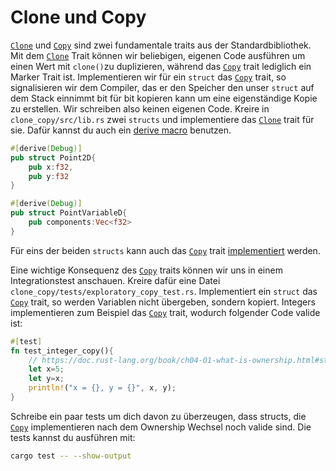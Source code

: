 # Clone und Copy

[`Clone`](https://doc.rust-lang.org/std/clone/trait.Clone.html) und [`Copy`](https://doc.rust-lang.org/std/marker/trait.Copy.html) sind zwei fundamentale traits aus der Standardbibliothek.
Mit dem [`Clone`](https://doc.rust-lang.org/std/clone/trait.Clone.html) Trait können wir beliebigen, eigenen Code ausführen um einen Wert mit `clone()`zu duplizieren, während das [`Copy`](https://doc.rust-lang.org/book/ch04-01-what-is-ownership.html#stack-only-data-copy) trait
lediglich ein Marker Trait ist.
Implementieren wir für ein `struct` das [`Copy`](https://doc.rust-lang.org/std/marker/trait.Copy.html) trait,
so signalisieren wir dem Compiler, das er den Speicher den unser `struct` auf dem Stack einnimmt bit für bit kopieren kann um eine eigenständige Kopie zu erstellen.
Wir schreiben also keinen eigenen Code.
Kreire in `clone_copy/src/lib.rs` zwei `structs` und implementiere das [`Clone`](https://doc.rust-lang.org/std/clone/trait.Clone.html) trait für sie. Dafür kannst du auch ein [derive macro](https://doc.rust-lang.org/std/clone/trait.Clone.html#derivable) benutzen.

```rust
#[derive(Debug)]
pub struct Point2D{
    pub x:f32,
    pub y:f32
}

#[derive(Debug)]
pub struct PointVariableD{
    pub components:Vec<f32>
}
```

Für eins der beiden `structs` kann auch das [`Copy`](https://doc.rust-lang.org/std/marker/trait.Copy.html) trait [implementiert](https://doc.rust-lang.org/std/marker/trait.Copy.html#how-can-i-implement-copy) werden.

Eine wichtige Konsequenz des [`Copy`](https://doc.rust-lang.org/std/marker/trait.Copy.html) traits können wir uns in einem Integrationstest anschauen. Kreire dafür eine Datei `clone_copy/tests/exploratory_copy_test.rs`.
Implementiert ein `struct` das [`Copy`](https://doc.rust-lang.org/std/marker/trait.Copy.html) trait, so werden Variablen nicht übergeben, sondern kopiert. Integers implementieren zum Beispiel das [`Copy`](https://doc.rust-lang.org/std/marker/trait.Copy.html) trait, wodurch folgender Code valide ist:

```rust
#[test]
fn test_integer_copy(){
    // https://doc.rust-lang.org/book/ch04-01-what-is-ownership.html#stack-only-data-copy
    let x=5;
    let y=x;
    println!("x = {}, y = {}", x, y);
}
```

Schreibe ein paar tests um dich davon zu überzeugen, dass structs,
die [`Copy`](https://doc.rust-lang.org/std/marker/trait.Copy.html) implementieren nach dem Ownership Wechsel noch valide sind.
Die tests kannst du ausführen mit:

```bash
cargo test -- --show-output
```
